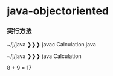 # java-objectoriented

### 実行方法
~/j/java ❯❯❯ javac Calculation.java

~/j/java ❯❯❯ java Calculation

8 + 9 = 17
